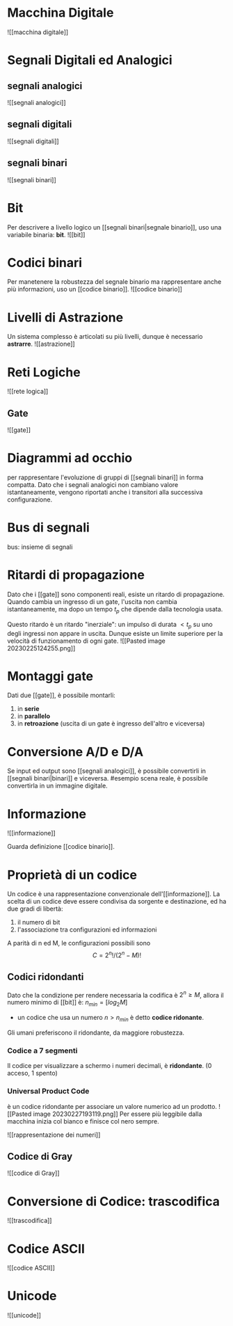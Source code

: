 # Macchina Digitale
![[macchina digitale]]

# Segnali Digitali ed Analogici

## segnali analogici
![[segnali analogici]]
## segnali digitali
![[segnali digitali]]
## segnali binari
![[segnali binari]]

# Bit
Per descrivere a livello logico un [[segnali binari|segnale binario]], uso una variabile binaria: **bit**.
![[bit]]

# Codici binari
Per manetenere la robustezza del segnale binario ma rappresentare anche più informazioni, uso un [[codice binario]].
![[codice binario]]

# Livelli di Astrazione
Un sistema complesso è articolati su più livelli, dunque è necessario **astrarre**.
![[astrazione]]

# Reti Logiche
![[rete logica]]

## Gate
![[gate]]


# Diagrammi ad occhio
per rappresentare l'evoluzione di gruppi di [[segnali binari]] in forma compatta.
Dato che i segnali analogici non cambiano valore istantaneamente, vengono riportati anche i transitori alla successiva configurazione.

# Bus di segnali
bus:  insieme di segnali

# Ritardi di propagazione

Dato che i [[gate]] sono componenti reali, esiste un ritardo di propagazione.
Quando cambia un ingresso di un gate, l'uscita non cambia istantaneamente, ma dopo un tempo $t_p$ che dipende dalla tecnologia usata.

Questo ritardo è un ritardo "inerziale": un impulso di durata $< t_p$ su uno degli ingressi non appare in uscita.
Dunque esiste un limite superiore per la velocità di funzionamento di ogni gate.
![[Pasted image 20230225124255.png]]

# Montaggi gate
Dati due [[gate]], è possibile montarli:
1. in **serie**
2. in **parallelo**
3. in **retroazione** (uscita di un gate è ingresso dell'altro e viceversa)

# Conversione A/D e D/A
Se input ed output sono [[segnali analogici]], è possibile convertirli in [[segnali binari|binari]] e viceversa.
#esempio 
	scena reale, è possibile convertirla in un immagine digitale.

# Informazione
![[informazione]]

Guarda definizione [[codice binario]].

# Proprietà di un codice
Un codice è una rappresentazione convenzionale dell'[[informazione]].
La scelta di un codice deve essere condivisa da sorgente e destinazione, ed ha due gradi di libertà:
1. il numero di bit
2. l'associazione tra configurazioni ed informazioni

A parità di n ed M, le configurazioni possibili sono 
$$C = 2^n!/(2^n-M)!$$

## Codici ridondanti
Dato che la condizione per rendere necessaria la codifica è $2^n\geq M$, allora il numero minimo di [[bit]] è: $n_{min} = [log_2{M}]$
- un codice che usa un numero $n> n_{min}$ è detto **codice ridonante**.

Gli umani preferiscono il ridondante, da maggiore robustezza.

### Codice a 7 segmenti 
Il codice per visualizzare a schermo i numeri decimali, è **ridondante**.
	(0 acceso, 1 spento)

### Universal Product Code
è un codice ridondante per associare un valore numerico ad un prodotto.
![[Pasted image 20230227193119.png]]
Per essere più leggibile dalla macchina inizia col bianco e finisce col nero sempre.

![[rappresentazione dei numeri]]

## Codice di Gray
![[codice di Gray]]

# Conversione di Codice: trascodifica
![[trascodifica]]


# Codice ASCII
![[codice ASCII]]

# Unicode
![[unicode]]
